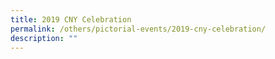 ```yaml
---
title: 2019 CNY Celebration
permalink: /others/pictorial-events/2019-cny-celebration/
description: ""
---
```


